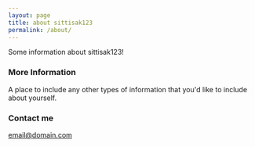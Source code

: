 ```yaml
---
layout: page
title: about sittisak123
permalink: /about/
---
```


Some information about sittisak123!

### More Information

A place to include any other types of information that you'd like to include about yourself.

### Contact me

[email@domain.com](mailto:email@domain.com)
